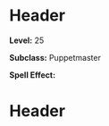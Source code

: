 <!-- TITLE: Spell: Feedback -->
<!-- SUBTITLE: Wraps your target in chaotic energy that damages anything that attacks them. -->

# Header
<!-- SUBTITLE:  -->

**Level:** 25

**Subclass:** Puppetmaster

**Spell Effect:** 

# Header